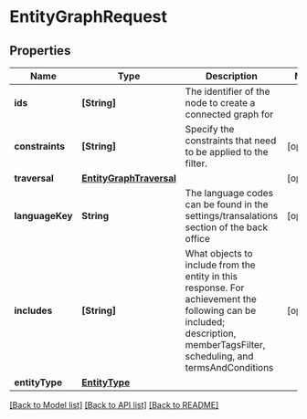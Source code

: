 # EntityGraphRequest

## Properties
Name | Type | Description | Notes
------------ | ------------- | ------------- | -------------
**ids** | **[String]** | The identifier of the node to create a connected graph for | 
**constraints** | **[String]** | Specify the constraints that need to be applied to the filter. | [optional] 
**traversal** | [**EntityGraphTraversal**](EntityGraphTraversal.md) |  | [optional] 
**languageKey** | **String** | The language codes can be found in the settings/transalations section of the back office | [optional] 
**includes** | **[String]** | What objects to include from the entity in this response. For achievement the following can be included; description, memberTagsFilter, scheduling, and termsAndConditions | [optional] 
**entityType** | [**EntityType**](EntityType.md) |  | 

[[Back to Model list]](../README.md#documentation-for-models) [[Back to API list]](../README.md#documentation-for-api-endpoints) [[Back to README]](../README.md)


